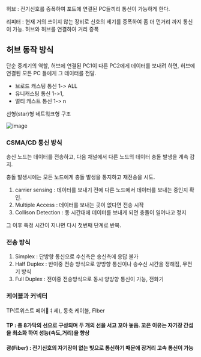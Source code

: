 허브 : 전기신호를 증폭하여 포트에 연결된 PC들끼리 통신이 가능하게 한다.

리피터 : 현재 거의 쓰이지 않는 장비로 신호의 세기를 증폭하여 좀 더 먼거리 까지 통신이 가능. 허브와 허브를 연결하여 거리 증폭


## 허브 동작 방식
단순 중계기의 역할, 허브에 연결된 PC1이 다른 PC2에게 데이터를 보내려 하면, 허브에 연결된 모든 PC 들에게 그 데이터를 전달. 
- 브로드 캐스팅 통신 1-> ALL 
- 유니캐스팅 통신 1->1, 
- 멀티 캐스트 통신 1-> n

선형(star)형 네트워크형 구조 

![image](https://user-images.githubusercontent.com/13481627/92467050-f4921d80-f20b-11ea-918b-249dd99f24f0.png)

### CSMA/CD 통신 방식
송신 노드는 데이터를 전송하고, 다음 채널에서 다른 노드의 데이터 충돌 발생을 계속 감지. 

충돌 발생시에는 모든 노드에게 충돌 발생을 통지하고 재전송을 시도.

1. carrier sensing : 데이터를 보내기 전에 다른 노드에서 데이터를 보내는 중인지 확인.
2. Multiple Access : 데이터를 보내는 곳이 없다면 전송 시작
3. Collison Detection : 동 시간대에 데이터를 보내게 되면 충돌이 일어나고 정지

그 이후 특정 시간이 지나면 다시 첫번쨰 단계로 반복.


### 전송 방식
1. Simplex : 단방향 통신으로 수신측은 송신측에 응답 불가
2. Half Duplex : 반이중 전송 방식으로 양방향 통신이나 송수신 시간을 정해짐, 무전기 방식
3. Full Duplex : 전이중 전송방식으로 동시 양방향 통신이 가능, 전화기

### 케이블과 커넥터
TP(트위스트 페어ㅕ세), 동축 케이블, FIber

#### TP : 총 8가닥의 선으로 구성되며 두 개의 선을 서고 꼬아 놓음. 꼬은 이유는 자기장 간섭을 최소화 하여 성능(속도,거리)을 향상 

#### 광(Fiber) : 전기신호의 자기장이 없는 빛으로 통신하기 때문에 장거리 고속 통신이 가능

